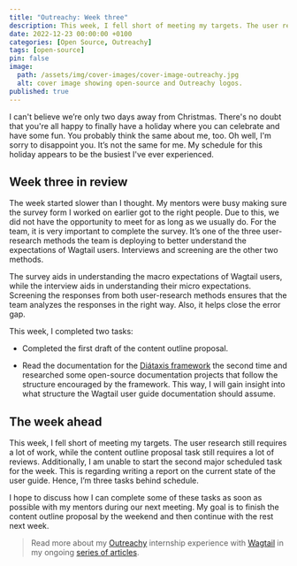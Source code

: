 ```yaml
---
title: "Outreachy: Week three"
description: This week, I fell short of meeting my targets. The user research still requires a lot of work, while the content outline proposal task still requires a lot of reviews.
date: 2022-12-23 00:00:00 +0100
categories: [Open Source, Outreachy]
tags: [open-source]
pin: false
image:
  path: /assets/img/cover-images/cover-image-outreachy.jpg
  alt: cover image showing open-source and Outreachy logos.
published: true
---
```


I can't believe we’re only two days away from Christmas. There's no doubt that you're all happy to finally have a holiday where you can celebrate and have some fun. You probably think the same about me, too. Oh well, I'm sorry to disappoint you. It’s not the same for me. My schedule for this holiday appears to be the busiest I've ever experienced.

## Week three in review

The week started slower than I thought. My mentors were busy making sure the survey form I worked on earlier got to the right people. Due to this, we did not have the opportunity to meet for as long as we usually do. For the team, it is very important to complete the survey. It’s one of the three user-research methods the team is deploying to better understand the expectations of Wagtail users. Interviews and screening are the other two methods.

The survey aids in understanding the macro expectations of Wagtail users, while the interview aids in understanding their micro expectations. Screening the responses from both user-research methods ensures that the team analyzes the responses in the right way. Also, it helps close the error gap.

This week, I completed two tasks:

* Completed the first draft of the content outline proposal.
    
* Read the documentation for the [Diátaxis framework](https://diataxis.fr/) the second time and researched some open-source documentation projects that follow the structure encouraged by the framework. This way, I will gain insight into what structure the Wagtail user guide documentation should assume.
    

## The week ahead

This week, I fell short of meeting my targets. The user research still requires a lot of work, while the content outline proposal task still requires a lot of reviews. Additionally, I am unable to start the second major scheduled task for the week. This is regarding writing a report on the current state of the user guide. Hence, I’m three tasks behind schedule.

I hope to discuss how I can complete some of these tasks as soon as possible with my mentors during our next meeting. My goal is to finish the content outline proposal by the weekend and then continue with the rest next week.

> Read more about my [Outreachy](https://www.outreachy.org) internship experience with [Wagtail](https://wagtail.org) in my ongoing [series of articles](/categories/outreachy/).